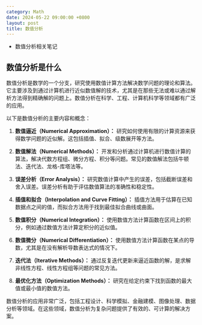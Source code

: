 ```yaml
---
category: Math
date: 2024-05-22 09:00:00 +0800
layout: post
title: 数值分析
---
```


+ 数值分析相关笔记

## 数值分析是什么

数值分析是数学的一个分支，研究使用数值计算方法解决数学问题的理论和算法。它主要涉及到通过计算机进行近似数值解的技术，尤其是在那些无法或难以通过解析方法得到精确解的问题上。数值分析在科学、工程、计算机科学等领域都有广泛的应用。

以下是数值分析的主要内容和概念：

1. **数值逼近（Numerical Approximation）：** 研究如何使用有限的计算资源来获得数学问题的近似解。这包括插值、拟合、级数展开等方法。

2. **数值解法（Numerical Methods）：** 开发和分析通过计算机进行数值计算的算法，解决代数方程组、微分方程、积分等问题。常见的数值解法包括牛顿法、迭代法、龙格-库塔法等。

3. **误差分析（Error Analysis）：** 研究数值计算中产生的误差，包括截断误差和舍入误差。误差分析有助于评估数值算法的准确性和稳定性。

4. **插值和拟合（Interpolation and Curve Fitting）：** 插值方法用于估算在已知数据点之间的值，而拟合方法用于找到最佳拟合曲线或曲面。

5. **数值积分（Numerical Integration）：** 使用数值方法计算函数在区间上的积分，例如通过数值方法计算定积分的近似值。

6. **数值微分（Numerical Differentiation）：** 使用数值方法计算函数在某点的导数，尤其是在没有解析导数表达式的情况下。

7. **迭代法（Iterative Methods）：** 通过反复迭代更新来逼近函数的解，是求解非线性方程、线性方程组等问题的常见方法。

8. **最优化方法（Optimization Methods）：** 研究在给定约束下找到函数的最大值或最小值的数值方法。

数值分析的应用非常广泛，包括工程设计、科学模拟、金融建模、图像处理、数据分析等领域。在这些领域，数值分析为复杂问题提供了有效的、可计算的解决方案。